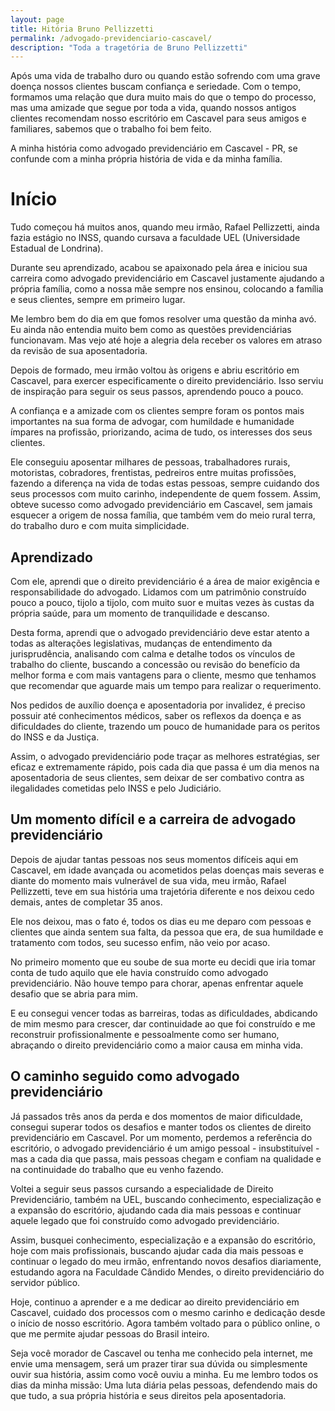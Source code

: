```yaml
---
layout: page
title: Hitória Bruno Pellizzetti
permalink: /advogado-previdenciario-cascavel/
description: "Toda a tragetória de Bruno Pellizzetti"
---
```


Após uma vida de trabalho duro ou quando estão sofrendo com uma grave doença nossos clientes buscam confiança e seriedade. Com o tempo, formamos uma relação que dura muito mais do que o tempo do processo, mas uma amizade que segue por toda a vida, quando nossos antigos clientes recomendam nosso escritório em Cascavel para seus amigos e familiares, sabemos que o trabalho foi bem feito.

A minha história como advogado previdenciário em Cascavel - PR, se confunde com a minha própria história de vida e da minha família.


# Início

Tudo começou há muitos anos, quando meu irmão, Rafael Pellizzetti, ainda fazia estágio no INSS, quando cursava a faculdade UEL (Universidade Estadual de Londrina).

Durante seu aprendizado, acabou se apaixonado pela área e iniciou sua carreira como advogado previdenciário em Cascavel justamente ajudando a própria família, como a nossa mãe sempre nos ensinou, colocando a família e seus clientes, sempre em primeiro lugar.

Me lembro bem do dia em que fomos resolver uma questão da minha avó. Eu ainda não entendia muito bem como as questões previdenciárias funcionavam. Mas vejo até hoje a alegria dela receber os valores em atraso da revisão de sua aposentadoria.

Depois de formado, meu irmão voltou às origens e abriu escritório em Cascavel, para exercer especificamente o direito previdenciário. Isso serviu de inspiração para seguir os seus passos, aprendendo pouco a pouco.

A confiança e a amizade com os clientes sempre foram os pontos mais importantes na sua forma de advogar, com humildade e humanidade ímpares na profissão, priorizando, acima de tudo, os interesses dos seus clientes.

Ele conseguiu aposentar milhares de pessoas, trabalhadores rurais, motoristas, cobradores, frentistas, pedreiros entre muitas profissões, fazendo a diferença na vida de todas estas pessoas, sempre cuidando dos seus processos com muito carinho, independente de quem fossem. Assim, obteve sucesso como advogado previdenciário em Cascavel, sem jamais esquecer a origem de nossa família, que também vem do meio rural terra, do trabalho duro e com muita simplicidade.

## Aprendizado

Com ele, aprendi que o direito previdenciário é a área de maior exigência e responsabilidade do advogado. Lidamos com um patrimônio construído pouco a pouco, tijolo a tijolo, com muito suor e muitas vezes às custas da própria saúde, para um momento de tranquilidade e descanso.

Desta forma, aprendi que o advogado previdenciário deve estar atento a todas as alterações legislativas, mudanças de entendimento da jurisprudência, analisando com calma e detalhe todos os vínculos de trabalho do cliente, buscando a concessão ou revisão do benefício da melhor forma e com mais vantagens para o cliente, mesmo que tenhamos que recomendar que aguarde mais um tempo para realizar o requerimento.

Nos pedidos de auxílio doença e aposentadoria por invalidez, é preciso possuir até conhecimentos médicos, saber os reflexos da doença e as dificuldades do cliente, trazendo um pouco de humanidade para os peritos do INSS e da Justiça.

Assim, o advogado previdenciário pode traçar as melhores estratégias, ser eficaz e extremamente rápido, pois cada dia que passa é um dia menos na aposentadoria de seus clientes, sem deixar de ser combativo contra as ilegalidades cometidas pelo INSS e pelo Judiciário.

## Um momento difícil e a carreira de advogado previdenciário

Depois de ajudar tantas pessoas nos seus momentos difíceis aqui em Cascavel, em idade avançada ou acometidos pelas doenças mais severas e diante do momento mais vulnerável de sua vida, meu irmão, Rafael Pellizzetti, teve em sua história uma trajetória diferente e nos deixou cedo demais, antes de completar 35 anos.

Ele nos deixou, mas o fato é, todos os dias eu me deparo com pessoas e clientes que ainda sentem sua falta, da pessoa que era, de sua humildade e tratamento com todos, seu sucesso enfim, não veio por acaso.

No primeiro momento que eu soube de sua morte eu decidi que iria tomar conta de tudo aquilo que ele havia construído como advogado previdenciário. Não houve tempo para chorar, apenas enfrentar aquele desafio que se abria para mim.

E eu consegui vencer todas as barreiras, todas as dificuldades, abdicando de mim mesmo para crescer, dar continuidade ao que foi construído e me reconstruir profissionalmente e pessoalmente como ser humano, abraçando o direito previdenciário como a maior causa em minha vida.


## O caminho seguido como advogado previdenciário

Já passados três anos da perda e dos momentos de maior dificuldade, consegui superar todos os desafios e manter todos os clientes de direito previdenciário em Cascavel. Por um momento, perdemos a referência do escritório, o advogado previdenciário é um amigo pessoal - insubstituível - mas a cada dia que passa, mais pessoas chegam e confiam na qualidade e na continuidade do trabalho que eu venho fazendo.

Voltei a seguir seus passos cursando a especialidade de Direito Previdenciário, também na UEL, buscando conhecimento, especialização e a expansão do escritório, ajudando cada dia mais pessoas e continuar aquele legado que foi construído como advogado previdenciário.

Assim, busquei conhecimento, especialização e a expansão do escritório, hoje com mais profissionais, buscando ajudar cada dia mais pessoas e continuar o legado do meu irmão, enfrentando novos desafios diariamente, estudando agora na Faculdade Cândido Mendes, o direito previdenciário do servidor público.

Hoje, continuo a aprender e a me dedicar ao direito previdenciário em Cascavel, cuidado dos processos com o mesmo carinho e dedicação desde o início de nosso escritório. Agora também voltado para o público online, o que me permite ajudar pessoas do Brasil inteiro.

Seja você morador de Cascavel ou tenha me conhecido pela internet, me envie uma mensagem, será um prazer tirar sua dúvida ou simplesmente ouvir sua história, assim como você ouviu a minha. Eu me lembro todos os dias da minha missão: Uma luta diária pelas pessoas, defendendo mais do que tudo, a sua própria história e seus direitos pela aposentadoria.
